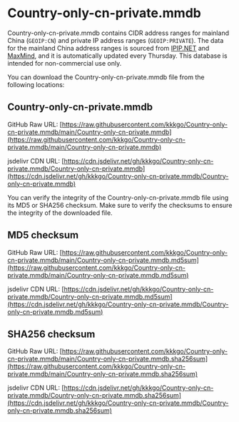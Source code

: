 # Country-only-cn-private.mmdb

Country-only-cn-private.mmdb contains CIDR address ranges for mainland China (`GEOIP:CN`) and private IP address ranges (`GEOIP:PRIVATE`). The data for the mainland China address ranges is sourced from [IPIP.NET](https://github.com/17mon/china_ip_list) and [MaxMind](https://www.maxmind.com/), and it is automatically updated every Thursday. This database is intended for non-commercial use only.

You can download the Country-only-cn-private.mmdb file from the following locations:
## Country-only-cn-private.mmdb
GitHub Raw URL:
[https://raw.githubusercontent.com/kkkgo/Country-only-cn-private.mmdb/main/Country-only-cn-private.mmdb](https://raw.githubusercontent.com/kkkgo/Country-only-cn-private.mmdb/main/Country-only-cn-private.mmdb)

jsdelivr CDN URL:
[https://cdn.jsdelivr.net/gh/kkkgo/Country-only-cn-private.mmdb/Country-only-cn-private.mmdb](https://cdn.jsdelivr.net/gh/kkkgo/Country-only-cn-private.mmdb/Country-only-cn-private.mmdb)

You can verify the integrity of the Country-only-cn-private.mmdb file using its MD5 or SHA256 checksum. Make sure to verify the checksums to ensure the integrity of the downloaded file.


## MD5 checksum
GitHub Raw URL:
[https://raw.githubusercontent.com/kkkgo/Country-only-cn-private.mmdb/main/Country-only-cn-private.mmdb.md5sum](https://raw.githubusercontent.com/kkkgo/Country-only-cn-private.mmdb/main/Country-only-cn-private.mmdb.md5sum)

jsdelivr CDN URL:
[https://cdn.jsdelivr.net/gh/kkkgo/Country-only-cn-private.mmdb/Country-only-cn-private.mmdb.md5sum](https://cdn.jsdelivr.net/gh/kkkgo/Country-only-cn-private.mmdb/Country-only-cn-private.mmdb.md5sum)

## SHA256 checksum
GitHub Raw URL:
[https://raw.githubusercontent.com/kkkgo/Country-only-cn-private.mmdb/main/Country-only-cn-private.mmdb.sha256sum](https://raw.githubusercontent.com/kkkgo/Country-only-cn-private.mmdb/main/Country-only-cn-private.mmdb.sha256sum)

jsdelivr CDN URL:
[https://cdn.jsdelivr.net/gh/kkkgo/Country-only-cn-private.mmdb/Country-only-cn-private.mmdb.sha256sum](https://cdn.jsdelivr.net/gh/kkkgo/Country-only-cn-private.mmdb/Country-only-cn-private.mmdb.sha256sum)


